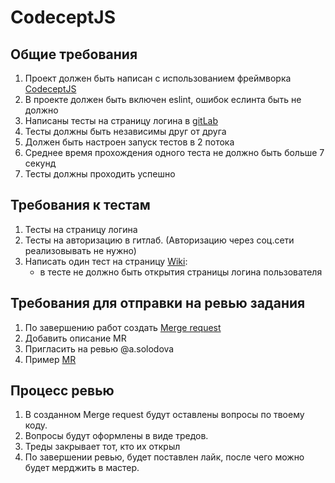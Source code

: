 # CodeceptJS

## Общие требования

1. Проект должен быть написан с использованием фреймворка [CodeceptJS](https://codecept.io/)
1. В проекте должен быть включен eslint, ошибок еслинта быть не должно
1. Написаны тесты на страницу логина в [gitLab](https://gitlab.com/users/sign_in)
1. Тесты должны быть независимы друг от друга
1. Должен быть настроен запуск тестов в 2 потока
1. Среднее время прохождения одного теста не должно быть больше 7 секунд
1. Тесты должны проходить успешно

## Требования к тестам

1. Тесты на страницу логина
1. Тесты на авторизацию в гитлаб. (Авторизацию через соц.сети реализовывать не нужно)
1. Написать один тест на страницу [Wiki](https://gitlab.com/a.solodova/codeceptjs/-/wikis/home):
   - в тесте не должно быть открытия страницы логина пользователя
    
## Требования для отправки на ревью задания

1. По завершению работ создать [Merge request](https://gitlab.com/a.solodova/codeceptjs/-/merge_requests)
1. Добавить описание MR
1. Пригласить на ревью @a.solodova
1. Пример [MR](https://gitlab.com/a.solodova/codeceptjs/-/merge_requests/1)

## Процесс ревью

1. В созданном Merge request будут оставлены вопросы по твоему коду.
1. Вопросы будут оформлены в виде тредов.
1. Треды закрывает тот, кто их открыл
1. По завершении ревью, будет поставлен лайк, после чего можно будет мерджить в мастер.

